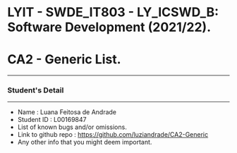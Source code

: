 # LYIT - SWDE_IT803 - LY_ICSWD_B: Software Development (2021/22).
# CA2 - Generic List.
___

### Student's Detail
___

* Name : Luana Feitosa de Andrade
* Student ID : L00169847
* List of known bugs and/or omissions.
* Link to github repo : https://github.com/luziandrade/CA2-Generic
* Any other info that you might deem important.
